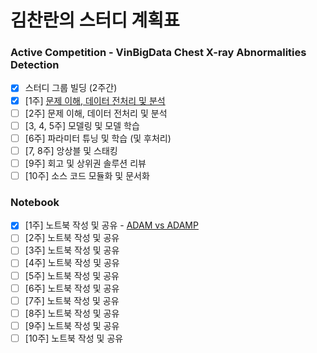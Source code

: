 # 김찬란의 스터디 계획표

### Active Competition - VinBigData Chest X-ray Abnormalities Detection
- [x]  스터디 그룹 빌딩 (2주간)
- [x]  [1주] [문제 이해, 데이터 전처리 및 분석](vbd-chest-x-ray-abnormalities-detection-eda.ipynb)
- [ ]  [2주] 문제 이해, 데이터 전처리 및 분석
- [ ]  [3, 4, 5주] 모델링 및 모델 학습
- [ ]  [6주] 파라미터 튜닝 및 학습 (및 후처리)
- [ ]  [7, 8주] 앙상블 및 스태킹
- [ ]  [9주] 회고 및 상위권 솔루션 리뷰
- [ ]  [10주] 소스 코드 모듈화 및 문서화

### Notebook
- [x]  [1주] 노트북 작성 및 공유 - [ADAM vs ADAMP](adam-vs-adamp-iclr-2021.ipynb)
- [ ]  [2주] 노트북 작성 및 공유
- [ ]  [3주] 노트북 작성 및 공유
- [ ]  [4주] 노트북 작성 및 공유
- [ ]  [5주] 노트북 작성 및 공유
- [ ]  [6주] 노트북 작성 및 공유
- [ ]  [7주] 노트북 작성 및 공유
- [ ]  [8주] 노트북 작성 및 공유
- [ ]  [9주] 노트북 작성 및 공유
- [ ]  [10주] 노트북 작성 및 공유
